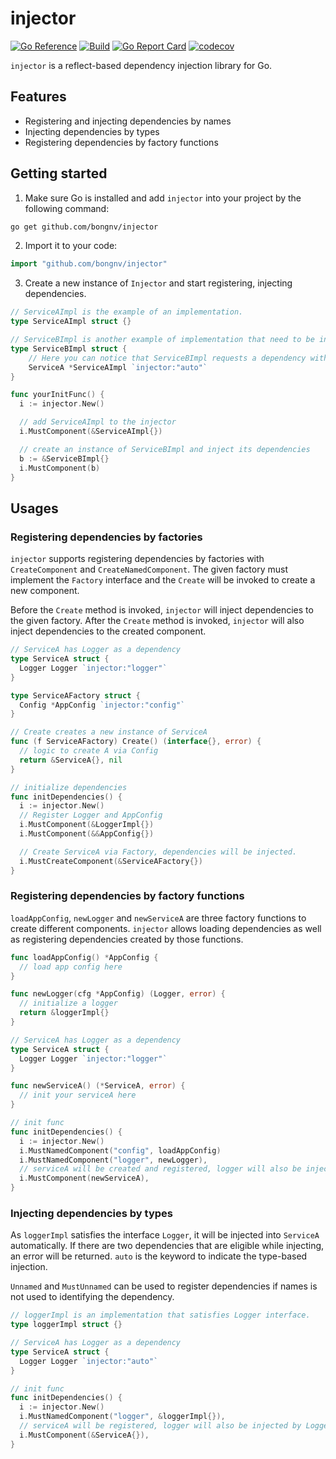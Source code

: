 # injector

[![Go Reference](https://pkg.go.dev/badge/github.com/bongnv/injector.svg)](https://pkg.go.dev/github.com/bongnv/injector)
[![Build](https://github.com/bongnv/injector/workflows/CI/badge.svg)](https://github.com/bongnv/injector/actions?query=workflow%3ACI)
[![Go Report Card](https://goreportcard.com/badge/github.com/bongnv/injector)](https://goreportcard.com/report/github.com/bongnv/injector)
[![codecov](https://codecov.io/gh/bongnv/injector/branch/main/graph/badge.svg?token=RP3ua8huXh)](https://codecov.io/gh/bongnv/injector)

`injector` is a reflect-based dependency injection library for Go.

## Features

- Registering and injecting dependencies by names
- Injecting dependencies by types
- Registering dependencies by factory functions

## Getting started

1. Make sure Go is installed and add `injector` into your project by the following command:

```bash
go get github.com/bongnv/injector
```

2. Import it to your code:

```go
import "github.com/bongnv/injector"
```

3. Create a new instance of `Injector` and start registering, injecting dependencies.

```go
// ServiceAImpl is the example of an implementation.
type ServiceAImpl struct {}

// ServiceBImpl is another example of implementation that need to be injected.
type ServiceBImpl struct {
	// Here you can notice that ServiceBImpl requests a dependency with the type of *ServiceAImpl.
	ServiceA *ServiceAImpl `injector:"auto"`
}

func yourInitFunc() {
  i := injector.New()

  // add ServiceAImpl to the injector
  i.MustComponent(&ServiceAImpl{})

  // create an instance of ServiceBImpl and inject its dependencies
  b := &ServiceBImpl{}
  i.MustComponent(b)
}
```

## Usages

### Registering dependencies by factories

`injector` supports registering dependencies by factories with `CreateComponent` and `CreateNamedComponent`. The given factory must implement the `Factory` interface and the `Create` will be invoked to create a new component.

Before the `Create` method is invoked, `injector` will inject dependencies to the given factory. After the `Create` method is invoked, `injector` will also inject dependencies to the created component.

```go
// ServiceA has Logger as a dependency
type ServiceA struct {
  Logger Logger `injector:"logger"`
}

type ServiceAFactory struct {
  Config *AppConfig `injector:"config"`
}

// Create creates a new instance of ServiceA
func (f ServiceAFactory) Create() (interface{}, error) {
  // logic to create A via Config
  return &ServiceA{}, nil
}

// initialize dependencies
func initDependencies() {
  i := injector.New()
  // Register Logger and AppConfig
  i.MustComponent(&LoggerImpl{})
  i.MustComponent(&&AppConfig{})

  // Create ServiceA via Factory, dependencies will be injected.
  i.MustCreateComponent(&ServiceAFactory{})
}
```

### Registering dependencies by factory functions

`loadAppConfig`, `newLogger` and `newServiceA` are three factory functions to create different components. `injector` allows loading dependencies as well as registering dependencies created by those functions.

```go
func loadAppConfig() *AppConfig {
  // load app config here
}

func newLogger(cfg *AppConfig) (Logger, error) {
  // initialize a logger
  return &loggerImpl{}
}

// ServiceA has Logger as a dependency
type ServiceA struct {
  Logger Logger `injector:"logger"`
}

func newServiceA() (*ServiceA, error) {
  // init your serviceA here
}

// init func
func initDependencies() {
  i := injector.New()
  i.MustNamedComponent("config", loadAppConfig)
  i.MustNamedComponent("logger", newLogger), 
  // serviceA will be created and registered, logger will also be injected
  i.MustComponent(newServiceA),
}
```

### Injecting dependencies by types

As `loggerImpl` satisfies the interface `Logger`, it will be injected into `ServiceA` automatically. If there are two dependencies that are eligible while injecting, an error will be returned. `auto` is the keyword to indicate the type-based injection.

`Unnamed` and `MustUnnamed` can be used to register dependencies if names is not used to identifying the dependency.

```go
// loggerImpl is an implementation that satisfies Logger interface.
type loggerImpl struct {}

// ServiceA has Logger as a dependency
type ServiceA struct {
  Logger Logger `injector:"auto"`
}

// init func
func initDependencies() {
  i := injector.New()
  i.MustNamedComponent("logger", &loggerImpl{}), 
  // serviceA will be registered, logger will also be injected by Logger type
  i.MustComponent(&ServiceA{}),
}
```
